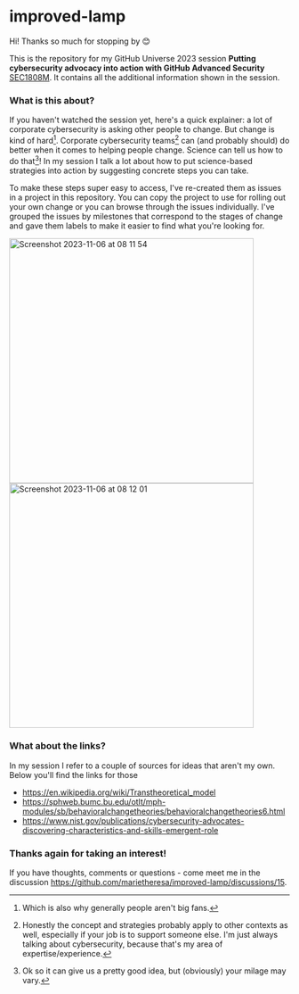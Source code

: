 # improved-lamp

Hi! Thanks so much for stopping by 😊 

This is the repository for my GitHub Universe 2023 session 
**Putting cybersecurity advocacy into action with GitHub Advanced Security**
[SEC1808M](https://reg.githubuniverse.com/flow/github/universe23/sessioncatalog/page/sessioncatalog?search=sec1808). 
It contains all the additional information shown in the session. 

### What is this about?

If you haven't watched the session yet, here's a quick explainer: a lot of corporate cybersecurity is asking other people to change. But change is kind of hard[^1].
Corporate cybersecurity teams[^2] can (and probably should) do better when it comes to helping people change. Science can tell us how to do that[^3]! 
In my session I talk a lot about how to put science-based strategies into action by suggesting concrete steps you can take. 

To make these steps super easy to access, I've re-created them as issues in a project in this repository. You can copy the project to use for rolling out your own change
or you can browse through the issues individually. I've grouped the issues by milestones that correspond to the stages of change and gave them labels to make it 
easier to find what you're looking for. 

<img width="439" alt="Screenshot 2023-11-06 at 08 11 54" src="https://github.com/marietheresa/improved-lamp/assets/26648428/1ce6aaba-17c0-4519-844e-72bff70a2cb9">
<img width="439" alt="Screenshot 2023-11-06 at 08 12 01" src="https://github.com/marietheresa/improved-lamp/assets/26648428/057288ba-2e1b-4f2e-b675-015660b65c20">

### What about the links?

In my session I refer to a couple of sources for ideas that aren't my own. Below you'll find the links for those
* https://en.wikipedia.org/wiki/Transtheoretical_model
* https://sphweb.bumc.bu.edu/otlt/mph-modules/sb/behavioralchangetheories/behavioralchangetheories6.html
* https://www.nist.gov/publications/cybersecurity-advocates-discovering-characteristics-and-skills-emergent-role

### Thanks again for taking an interest! 

If you have thoughts, comments or questions - come meet me in the discussion https://github.com/marietheresa/improved-lamp/discussions/15.


[^1]: Which is also why generally people aren't big fans.
[^2]: Honestly the concept and strategies probably apply to other contexts as well, especially if your job is to support someone else. I'm just always talking about 
cybersecurity, because that's my area of expertise/experience. 
[^3]: Ok so it can give us a pretty good idea, but (obviously) your milage may vary. 

